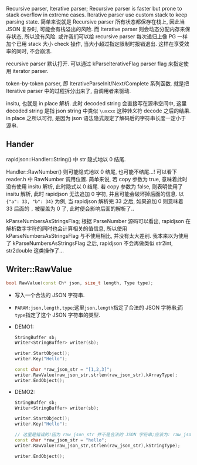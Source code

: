 Recursive parser, Iterative parser;  Recursive parser is faster but prone to stack overflow in extreme cases. Iterative parser use custom stack to keep parsing state. 简单来说就是 Recursive parser 所有状态都保存在栈上, 因此当 JSON 复杂时, 可能会有栈溢出的风险. 而 Iterative parser 则会动态分配内存来保存状态, 所以没有风险. 或许我们可以给 recursive parser 每次递归上像 PG 一样加个已用 stack 大小 check 操作, 当大小超过指定限制时报错退出. 这样在享受效率的同时, 不会崩溃.

recursive parser 默认打开. 可以通过 kParseIterativeFlag parser flag 来指定使用 iterator parser.

token-by-token parser, 即 IterativeParseInit/Next/Complete 系列函数. 就是把 Iterative parser 中的过程拆分出来了, 由调用者来驱动.

insitu, 也就是 in place 解析. 此时 decoded string 会直接写在源串空间中, 这里 decoded string 是指 json string 中类似 `\uxxxx` 这种转义符 decode 之后的结果. in place 之所以可行, 是因为 json 语法隐式规定了解码后的字符串长度一定小于源串.


## Hander

rapidjson::Handler::String() 中 str 隐式地以 0 结尾.

Handler::RawNumber() 则可能隐式地以 0 结尾, 也可能不结尾...! 可以看下 reader.h 中 RawNumber 调用位置. 简单来说, 若 copy 参数为 true, 意味着此时没有使用 insitu 解析, 此时隐式以 0 结尾. 若 copy 参数为 false, 则表明使用了 insitu 解析, 此时 rapidjson 无法追加 0 字符, 并且可能会破坏掉后面的信息. 以 `{"a": 33, "b": 34}` 为例, 当 rapidjson 解析完 33 之后, 如果追加 0 则意味着 33 后面的 `,` 被覆盖为 0 了, 此时便会影响后面的解析了..

kParseNumbersAsStringsFlag; 根据 ParseNumber 源码可以看出, rapidjson 在解析数字字符的同时也会计算相关的值信息, 所以使用 kParseNumbersAsStringsFlag 与不使用相比, 并没有太大差别. 我本来以为使用了 kParseNumbersAsStringsFlag 之后, rapidjson 不会再做类似 str2int, str2double 这类操作了...

## Writer::RawValue

```cpp
bool RawValue(const Ch* json, size_t length, Type type);
```

*   写入一个合法的 JSON 字符串.

*   `PARAM:json,length,type`;这里`json,length`指定了合法的 JSON 字符串;而`type`指定了这个 JSON 字符串的类型.

*   DEMO1:

    ```cpp
    StringBuffer sb;
    Writer<StringBuffer> writer(sb);

    writer.StartObject();
    writer.Key("Hello");

    const char *raw_json_str = "[1,2,3]";
    writer.RawValue(raw_json_str,strlen(raw_json_str),kArrayType);
    writer.EndObject();
    ```

*   DEMO2:

    ```cpp
    StringBuffer sb;
    Writer<StringBuffer> writer(sb);

    writer.StartObject();
    writer.Key("Hello");

    // 这里是错误的!因为 raw_json_str 并不是合法的 JSON 字符串;应该为: raw_json_str = "\"hello\"".
    const char *raw_json_str = "hello";
    writer.RawValue(raw_json_str,strlen(raw_json_str),kStringType);

    writer.EndObject();
    ```

